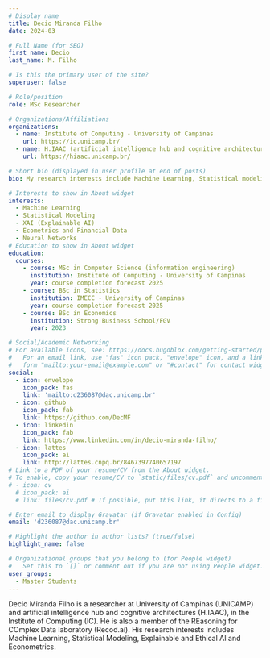 ```yaml
---
# Display name
title: Decio Miranda Filho
date: 2024-03

# Full Name (for SEO)
first_name: Decio
last_name: M. Filho

# Is this the primary user of the site?
superuser: false

# Role/position
role: MSc Researcher

# Organizations/Affiliations
organizations:
  - name: Institute of Computing - University of Campinas
    url: https://ic.unicamp.br/
  - name: H.IAAC (artificial intelligence hub and cognitive architectures)
    url: https://hiaac.unicamp.br/

# Short bio (displayed in user profile at end of posts)
bio: My research interests include Machine Learning, Statistical modeling, Ethical & Explainability in financial data.

# Interests to show in About widget
interests:
  - Machine Learning
  - Statistical Modeling
  - XAI (Explainable AI)
  - Ecometrics and Financial Data
  - Neural Networks
# Education to show in About widget
education:
  courses:
    - course: MSc in Computer Science (information engineering)
      institution: Institute of Computing - University of Campinas
      year: course completion forecast 2025
    - course: BSc in Statistics
      institution: IMECC - University of Campinas
      year: course completion forecast 2025
    - course: BSc in Economics
      institution: Strong Business School/FGV
      year: 2023

# Social/Academic Networking
# For available icons, see: https://docs.hugoblox.com/getting-started/page-builder/#icons
#   For an email link, use "fas" icon pack, "envelope" icon, and a link in the
#   form "mailto:your-email@example.com" or "#contact" for contact widget.
social:
  - icon: envelope
    icon_pack: fas
    link: 'mailto:d236087@dac.unicamp.br'
  - icon: github
    icon_pack: fab
    link: https://github.com/DecMF
  - icon: linkedin
    icon_pack: fab
    link: https://www.linkedin.com/in/decio-miranda-filho/
  - icon: lattes
    icon_pack: ai
    link: http://lattes.cnpq.br/8467397740657197
# Link to a PDF of your resume/CV from the About widget.
# To enable, copy your resume/CV to `static/files/cv.pdf` and uncomment the lines below.
# - icon: cv
  # icon_pack: ai
  # link: files/cv.pdf # If possible, put this link, it directs to a file on my drive with the resume : https://drive.google.com/file/d/1jzfuu4xnMGQi1PYRrzgHQQEMnPq45CMK/view?usp=sharing

# Enter email to display Gravatar (if Gravatar enabled in Config)
email: 'd236087@dac.unicamp.br'

# Highlight the author in author lists? (true/false)
highlight_name: false

# Organizational groups that you belong to (for People widget)
#   Set this to `[]` or comment out if you are not using People widget.
user_groups:
  - Master Students
---
```



Decio Miranda Filho is a researcher at University of Campinas (UNICAMP) and artificial intelligence hub and cognitive architectures (H.IAAC), in the Institute of Computing (IC). He is also a member of the REasoning for COmplex Data laboratory (Recod.ai). His research interests includes Machine Learning, Statistical Modeling, Explainable and Ethical AI and Econometrics.
